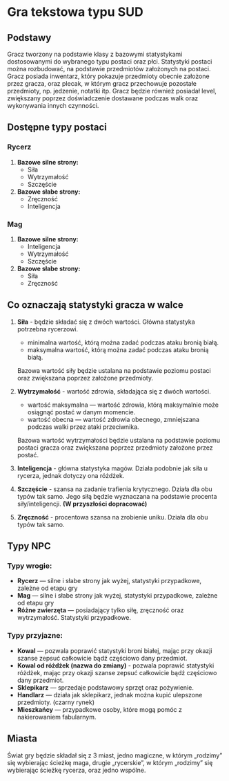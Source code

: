 # Gra tekstowa typu SUD

## Podstawy
Gracz tworzony na podstawie klasy z bazowymi statystykami dostosowanymi do wybranego typu postaci oraz płci. Statystyki postaci można rozbudować, na podstawie przedmiotów założonych na postaci. Gracz posiada inwentarz, który pokazuje przedmioty obecnie założone przez gracza, oraz plecak, w którym gracz przechowuje pozostałe przedmioty, np. jedzenie, notatki itp. Gracz będzie również posiadał level, zwiększany poprzez doświadczenie dostawane podczas walk oraz wykonywania innych czynności.
## Dostępne typy postaci
### Rycerz
1. **Bazowe silne strony:**
    - Siła
    - Wytrzymałość
    - Szczęście
2. **Bazowe słabe strony:**
    - Zręczność
    - Inteligencja
### Mag
1. **Bazowe silne strony:**
    - Inteligencja
    - Wytrzymałość
    - Szczęście
2. **Bazowe słabe strony:**
    - Siła
    - Zręczność

## Co oznaczają statystyki gracza w walce
1. **Siła** - będzie składać się z dwóch wartości. Główna statystyka potrzebna rycerzowi.
      - minimalna wartość, którą można zadać podczas ataku bronią białą.
      - maksymalna wartość, którą można zadać podczas ataku bronią białą.
   
   Bazowa wartość siły będzie ustalana na podstawie poziomu postaci oraz zwiększana poprzez założone przedmioty.
   
2. **Wytrzymałość** - wartość zdrowia, składająca się z dwóch wartości.
      - wartość maksymalna — wartość zdrowia, którą maksymalnie może osiągnąć postać w danym momencie.
      - wartość obecna — wartość zdrowia obecnego, zmniejszana podczas walki przez ataki przeciwnika.
   
   Bazowa wartość wytrzymałości będzie ustalana na podstawie poziomu postaci gracza oraz zwiększana poprzez przedmioty założone przez postać.
3. **Inteligencja** - główna statystyka magów. Działa podobnie jak siła u rycerza, jednak dotyczy ona różdżek.

4. **Szczęście** - szansa na zadanie trafienia krytycznego. Działa dla obu typów tak samo. Jego siłą będzie wyznaczana na podstawie procenta siły/inteligencji. **(W przyszłości dopracować)**

5. **Zręczność** - procentowa szansa na zrobienie uniku. Działa dla obu typów tak samo.

## Typy NPC   
### Typy wrogie:
   - **Rycerz** — silne i słabe strony jak wyżej, statystyki przypadkowe, zależne od etapu gry
   - **Mag** — silne i słabe strony jak wyżej, statystyki przypadkowe, zależne od etapu gry
   - **Różne zwierzęta** — posiadający tylko siłę, zręczność oraz wytrzymałość. Statystyki przypadkowe.

### Typy przyjazne:
   - **Kowal** — pozwala poprawić statystyki broni białej, mając przy okazji szanse zepsuć całkowicie bądź częściowo dany przedmiot.
   - **Kowal od różdżek (nazwa do zmiany)** - pozwala poprawić statystyki różdżek, mając przy okazji szanse zepsuć całkowicie bądź częściowo dany przedmiot.  
   - **Sklepikarz** — sprzedaje podstawowy sprzęt oraz pożywienie.
   - **Handlarz** — działa jak sklepikarz, jednak można kupić ulepszone przedmioty. (czarny rynek)
   - **Mieszkańcy** — przypadkowe osoby, które mogą pomóc z nakierowaniem fabularnym.
   
## Miasta
Świat gry będzie składał się z 3 miast, jedno magiczne, w którym „rodzimy” się wybierając ścieżkę maga, drugie „rycerskie”, w którym „rodzimy” się wybierając ścieżkę rycerza, oraz jedno wspólne.

